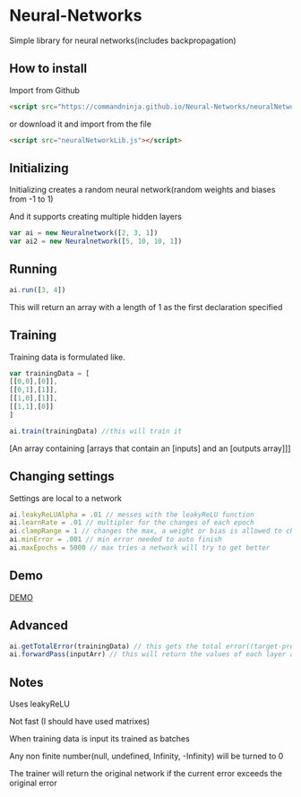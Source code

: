 # Neural-Networks

Simple library for neural networks(includes backpropagation)

## How to install

Import from Github

```html
<script src="https://commandninja.github.io/Neural-Networks/neuralNetworkLib.js"></script>
```

or download it and import from the file

```html
<script src="neuralNetworkLib.js"></script>
```

## Initializing

Initializing creates a random neural network(random weights and biases from -1 to 1)

And it supports creating multiple hidden layers

```js
var ai = new Neuralnetwork([2, 3, 1])
var ai2 = new Neuralnetwork([5, 10, 10, 1])
```

## Running

```js
ai.run([3, 4])
```

This will return an array with a length of 1 as the first declaration specified

## Training

Training data is formulated like.

```js
var trainingData = [
[[0,0],[0]],
[[0,1],[1]],
[[1,0],[1]],
[[1,1],[0]]
]

ai.train(trainingData) //this will train it
```


[An array containing [arrays that contain an [inputs] and an [outputs array]]]

## Changing settings

Settings are local to a network

```js
ai.leakyReLUAlpha = .01 // messes with the leakyReLU function
ai.learnRate = .01 // multipler for the changes of each epoch
ai.clampRange = 1 // changes the max, a weight or bias is allowed to change each epoch
ai.minError = .001 // min error needed to auto finish
ai.maxEpochs = 5000 // max tries a network will try to get better
```

## Demo

[DEMO](https://commandninja.github.io/Neural-Networks)

## Advanced

```js
ai.getTotalError(trainingData) // this gets the total error((target-pred)**2)
ai.forwardPass(inputArr) // this will return the values of each layer as the input passes through it
```

## Notes

Uses leakyReLU

Not fast (I should have used matrixes)

When training data is input its trained as batches

Any non finite number(null, undefined, Infinity, -Infinity) will be turned to 0

The trainer will return the original network if the current error exceeds the original error